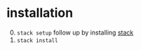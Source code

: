 # installation

0. `stack setup` follow up by installing [stack](https://docs.haskellstack.org/en/stable/README/)
1. `stack install`
